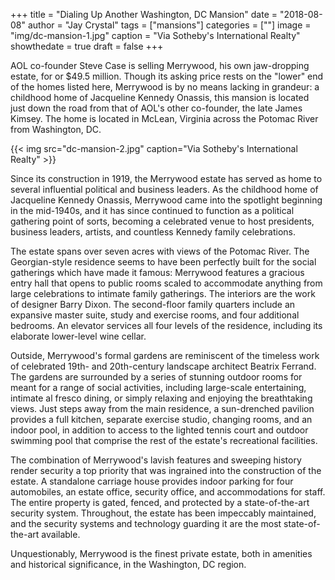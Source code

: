 +++
title = "Dialing Up Another Washington, DC Mansion"
date = "2018-08-08"
author = "Jay Crystal"
tags = ["mansions"]
categories = [""]
image = "img/dc-mansion-1.jpg"
caption = "Via Sotheby's International Realty"
showthedate = true
draft = false
+++

AOL co-founder Steve Case is selling Merrywood, his own jaw-dropping estate, for or $49.5 million. Though its asking price rests on the "lower" end of the homes listed here, Merrywood is by no means lacking in grandeur: a childhood home of Jacqueline Kennedy Onassis, this mansion is located just down the road from that of AOL's other co-founder, the late James Kimsey. The home is located in McLean, Virginia across the Potomac River from Washington, DC.

{{< img src="dc-mansion-2.jpg" caption="Via Sotheby's International Realty" >}}

Since its construction in 1919, the Merrywood estate has served as home to several influential political and business leaders. As the childhood home of Jacqueline Kennedy Onassis, Merrywood came into the spotlight beginning in the mid-1940s, and it has since continued to function as a political gathering point of sorts, becoming a celebrated venue to host presidents, business leaders, artists, and countless Kennedy family celebrations.

The estate spans over seven acres with views of the Potomac River. The Georgian-style residence seems to have been perfectly built for the social gatherings which have made it famous: Merrywood features a gracious entry hall that opens to public rooms scaled to accommodate anything from large celebrations to intimate family gatherings. The interiors are the work of designer Barry Dixon. The second-floor family quarters include an expansive master suite, study and exercise rooms, and four additional bedrooms. An elevator services all four levels of the residence, including its elaborate lower-level wine cellar.

Outside, Merrywood's formal gardens are reminiscent of the timeless work of celebrated 19th- and 20th-century landscape architect Beatrix Ferrand. The gardens are surrounded by a series of stunning outdoor rooms for meant for a range of social activities, including large-scale entertaining, intimate al fresco dining, or simply relaxing and enjoying the breathtaking views. Just steps away from the main residence, a sun-drenched pavilion provides a full kitchen, separate exercise studio, changing rooms, and an indoor pool, in addition to access to the lighted tennis court and outdoor swimming pool that comprise the rest of the estate's recreational facilities.

The combination of Merrywood's lavish features and sweeping history render security a top priority that was ingrained into the construction of the estate. A standalone carriage house provides indoor parking for four automobiles, an estate office, security office, and accommodations for staff. The entire property is gated, fenced, and protected by a state-of-the-art security system. Throughout, the estate has been impeccably maintained, and the security systems and technology guarding it are the most state-of-the-art available.

Unquestionably, Merrywood is the finest private estate, both in amenities and historical significance, in the Washington, DC region.
